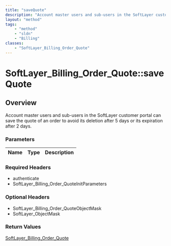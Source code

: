 ```yaml
---
title: "saveQuote"
description: "Account master users and sub-users in the SoftLayer customer portal can save the quote of an order to avoid its deletion... "
layout: "method"
tags:
    - "method"
    - "sldn"
    - "Billing"
classes:
    - "SoftLayer_Billing_Order_Quote"
---
```

# SoftLayer_Billing_Order_Quote::saveQuote
## Overview 
Account master users and sub-users in the SoftLayer customer portal can save the quote of an order to avoid its deletion after 5 days or its expiration after 2 days. 

### Parameters 
|Name | Type | Description |
| --- | --- | --- |


### Required Headers
* authenticate
* SoftLayer_Billing_Order_QuoteInitParameters

### Optional Headers
* SoftLayer_Billing_Order_QuoteObjectMask
* SoftLayer_ObjectMask

### Return Values
<a href='/reference/datatypes/SoftLayer_Billing_Order_Quote'>SoftLayer_Billing_Order_Quote </a>
